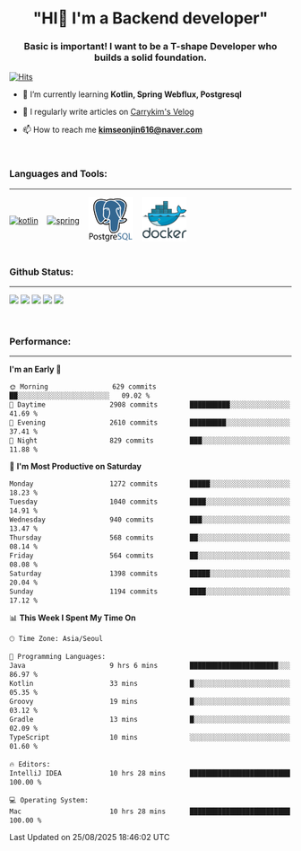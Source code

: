<h1 align="center">"HI👋 I'm a Backend developer" </h1>
<h3 align="center">Basic is important! I want to be a T-shape Developer who builds a solid foundation.</h3>

[![Hits](https://hits.seeyoufarm.com/api/count/incr/badge.svg?url=https%3A%2F%2Fgithub.com%2Fgimseonjin&count_bg=%2318BFE5&title_bg=%23555555&icon=ko-fi.svg&icon_color=%23E7E7E7&title=hits&edge_flat=false)](https://hits.seeyoufarm.com)

- 🌱 I’m currently learning **Kotlin, Spring Webflux, Postgresql**

- 📝 I regularly write articles on [Carrykim's Velog](https://velog.io/@carrykim)

- 📫 How to reach me **kimseonjin616@naver.com**

<br/>

<h3 align="left">Languages and Tools:</h3>

***

<div style="display: flex; flex-wrap: wrap; gap: 1rem; justify-content: start; align-items: center;">
  <a href="https://kotlinlang.org" target="_blank" rel="noreferrer">
    <img src="https://www.vectorlogo.zone/logos/kotlinlang/kotlinlang-icon.svg" alt="kotlin" style="width: 80px; height: 80px;">
  </a>
  <a href="https://spring.io/" target="_blank" rel="noreferrer">
    <img src="https://www.vectorlogo.zone/logos/springio/springio-icon.svg" alt="spring" style="width: 80px; height: 80px;">
  </a>
  <a href="https://www.postgresql.org" target="_blank" rel="noreferrer">
    <img src="https://raw.githubusercontent.com/devicons/devicon/master/icons/postgresql/postgresql-original-wordmark.svg" alt="postgresql" style="width: 80px; height: 80px;">
  </a>
  <a href="https://www.docker.com/" target="_blank" rel="noreferrer">
    <img src="https://raw.githubusercontent.com/devicons/devicon/master/icons/docker/docker-original-wordmark.svg" alt="docker" style="width: 80px; height: 80px;">
  </a>
</div>


<br/>

<h3 align="left">Github Status:</h3>

***

![](http://github-profile-summary-cards.vercel.app/api/cards/profile-details?username=gimseonjin&theme=nord_bright)
![](http://github-profile-summary-cards.vercel.app/api/cards/repos-per-language?username=gimseonjin&theme=nord_bright)
![](http://github-profile-summary-cards.vercel.app/api/cards/most-commit-language?username=gimseonjin&theme=nord_bright)
![](http://github-profile-summary-cards.vercel.app/api/cards/stats?username=gimseonjin&theme=nord_bright)
![](http://github-profile-summary-cards.vercel.app/api/cards/productive-time?username=gimseonjin&theme=nord_bright&utcOffset=8)


<br/>

<h3 align="left">Performance:</h3>

***

<!--START_SECTION:waka-->
**I'm an Early 🐤** 

```text
🌞 Morning                629 commits         ██░░░░░░░░░░░░░░░░░░░░░░░   09.02 % 
🌆 Daytime                2908 commits        ██████████░░░░░░░░░░░░░░░   41.69 % 
🌃 Evening                2610 commits        █████████░░░░░░░░░░░░░░░░   37.41 % 
🌙 Night                  829 commits         ███░░░░░░░░░░░░░░░░░░░░░░   11.88 % 
```
📅 **I'm Most Productive on Saturday** 

```text
Monday                   1272 commits        █████░░░░░░░░░░░░░░░░░░░░   18.23 % 
Tuesday                  1040 commits        ████░░░░░░░░░░░░░░░░░░░░░   14.91 % 
Wednesday                940 commits         ███░░░░░░░░░░░░░░░░░░░░░░   13.47 % 
Thursday                 568 commits         ██░░░░░░░░░░░░░░░░░░░░░░░   08.14 % 
Friday                   564 commits         ██░░░░░░░░░░░░░░░░░░░░░░░   08.08 % 
Saturday                 1398 commits        █████░░░░░░░░░░░░░░░░░░░░   20.04 % 
Sunday                   1194 commits        ████░░░░░░░░░░░░░░░░░░░░░   17.12 % 
```


📊 **This Week I Spent My Time On** 

```text
🕑︎ Time Zone: Asia/Seoul

💬 Programming Languages: 
Java                     9 hrs 6 mins        ██████████████████████░░░   86.97 % 
Kotlin                   33 mins             █░░░░░░░░░░░░░░░░░░░░░░░░   05.35 % 
Groovy                   19 mins             █░░░░░░░░░░░░░░░░░░░░░░░░   03.12 % 
Gradle                   13 mins             █░░░░░░░░░░░░░░░░░░░░░░░░   02.09 % 
TypeScript               10 mins             ░░░░░░░░░░░░░░░░░░░░░░░░░   01.60 % 

🔥 Editors: 
IntelliJ IDEA            10 hrs 28 mins      █████████████████████████   100.00 % 

💻 Operating System: 
Mac                      10 hrs 28 mins      █████████████████████████   100.00 % 
```


 Last Updated on 25/08/2025 18:46:02 UTC
<!--END_SECTION:waka-->

<div align="center">
  
